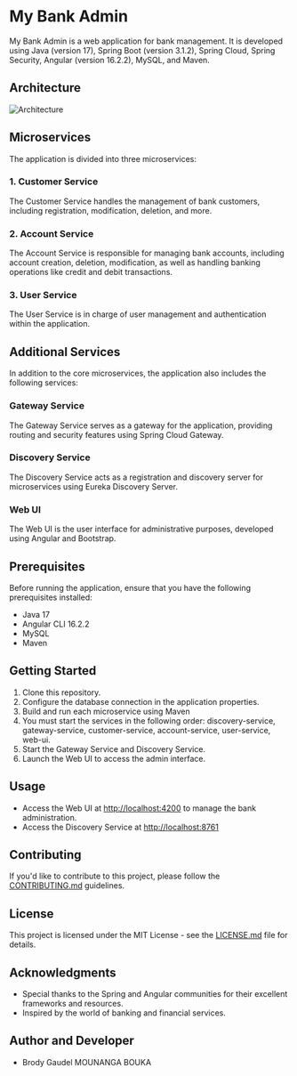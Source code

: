 # My Bank Admin

My Bank Admin is a web application for bank management. It is developed using Java (version 17), Spring Boot (version 3.1.2), Spring Cloud, Spring Security, Angular (version 16.2.2), MySQL, and Maven.

## Architecture

![Architecture](https://github.com/BrodyGaudel/bank/assets/57298219/f3a84e33-05be-4c69-9152-7dea6551afd3)

## Microservices

The application is divided into three microservices:

### 1. Customer Service

The Customer Service handles the management of bank customers, including registration, modification, deletion, and more.

### 2. Account Service

The Account Service is responsible for managing bank accounts, including account creation, deletion, modification, as well as handling banking operations like credit and debit transactions.

### 3. User Service

The User Service is in charge of user management and authentication within the application.

## Additional Services

In addition to the core microservices, the application also includes the following services:

### Gateway Service

The Gateway Service serves as a gateway for the application, providing routing and security features using Spring Cloud Gateway.

### Discovery Service

The Discovery Service acts as a registration and discovery server for microservices using Eureka Discovery Server.

### Web UI

The Web UI is the user interface for administrative purposes, developed using Angular and Bootstrap.

## Prerequisites

Before running the application, ensure that you have the following prerequisites installed:

- Java 17
- Angular CLI 16.2.2
- MySQL
- Maven

## Getting Started

1. Clone this repository.
2. Configure the database connection in the application properties.
3. Build and run each microservice using Maven
4. You must start the services in the following order: discovery-service, gateway-service, customer-service, account-service, user-service, web-ui.
5. Start the Gateway Service and Discovery Service.
6. Launch the Web UI to access the admin interface.

## Usage

- Access the Web UI at [http://localhost:4200](http://localhost:4200) to manage the bank administration.
- Access the Discovery Service at [http://localhost:8761](http://localhost:8761) 

## Contributing

If you'd like to contribute to this project, please follow the [CONTRIBUTING.md](CONTRIBUTING.md) guidelines.

## License

This project is licensed under the MIT License - see the [LICENSE.md](LICENSE.md) file for details.

## Acknowledgments

- Special thanks to the Spring and Angular communities for their excellent frameworks and resources.
- Inspired by the world of banking and financial services.

## Author and Developer

- Brody Gaudel MOUNANGA BOUKA
